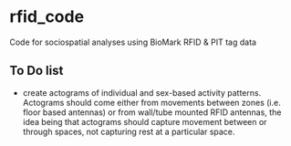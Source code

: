 # rfid_code
 Code for sociospatial analyses using BioMark RFID & PIT tag data


## To Do list
- create actograms of individual and sex-based activity patterns. Actograms should come either from movements between zones (i.e. floor based antennas) or from wall/tube mounted RFID antennas, the idea being that actograms should capture movement between or through spaces, not capturing rest at a particular space. 

